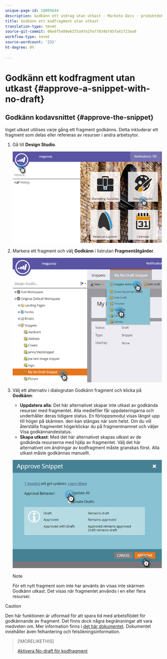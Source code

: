 ```yaml
---
unique-page-id: 10095644
description: Godkänn ett utdrag utan utkast - Marketo Docs - produktdokumentation
title: Godkänn ett kodfragment utan utkast
translation-type: tm+mt
source-git-commit: 06e0f5489e6375a97e2fe77834bf45fa41f23ea6
workflow-type: tm+mt
source-wordcount: '231'
ht-degree: 0%

---
```



# Godkänn ett kodfragment utan utkast {#approve-a-snippet-with-no-draft}

## Godkänn kodavsnittet {#approve-the-snippet}

Inget utkast utlöses varje gång ett fragment godkänns. Detta inkluderar ett fragment som delas eller refereras av resurser i andra arbetsytor.

1. Gå till **Design Studio**.

   ![](assets/go-to-design-studio.png)

1. Markera ett fragment och välj **Godkänn** i listrutan **Fragmentåtgärder**.

   ![](assets/approve-snippet.png)

1. Välj ett alternativ i dialogrutan Godkänn fragment och klicka på **Godkänn**:

   * **Uppdatera alla**: Det här alternativet skapar inte utkast av godkända resurser med fragmentet. Alla mediefiler får uppdateringarna och underhåller deras tidigare status. En förloppsmodul visas längst upp till höger på skärmen. den kan stängas när som helst. Om du vill återställa fragmentet högerklickar du på fragmentnamnet och väljer Visa godkännandestatus.
   * **Skapa utkast**: Med det här alternativet skapas utkast av de godkända resurserna med hjälp av fragmentet. Välj det här alternativet om ändringar av kodfragment måste granskas först. Alla utkast måste godkännas manuellt.

   ![](assets/snippet-dialog-box.png)

   >[!NOTE]
   >
   >För ett nytt fragment som inte har använts än visas inte skärmen Godkänn utkast. Det visas när fragmentet används i en eller flera resurser.

>[!CAUTION]
>
>Den här funktionen är utformad för att spara tid med arbetsflödet för godkännande av fragment. Det finns dock några begränsningar att vara medveten om. Mer information finns i [det här dokumentet](https://nation.marketo.com/docs/DOC-4415). Dokumentet innehåller även felhantering och felsökningsinformation.

>[!MORELIKETHIS]
>
>[Aktivera No-draft för kodfragment](/help/marketo/product-docs/administration/users-and-roles/managing-user-roles-and-permissions/enable-no-draft-for-snippets.md)

